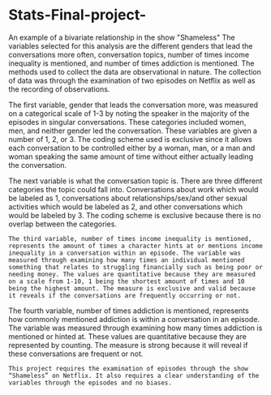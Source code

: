# Stats-Final-project-
An example of a bivariate relationship in the show "Shameless" 
The variables selected for this analysis are the different genders that lead the conversations more often, conversation topics, number of times income inequality is mentioned, and number of times addiction is mentioned. The methods used to collect the data are observational in nature. The collection of data was through the examination of two episodes on Netflix as well as the recording of observations. 

The first variable, gender that leads the conversation more, was measured on a categorical scale of 1-3 by noting the speaker in the majority of the episodes in singular conversations. These categories included women, men, and neither gender led the conversation. These variables are given a number of 1, 2, or 3. The coding scheme used is exclusive since it allows each conversation to be controlled either by a woman, man, or a man and woman speaking the same amount of time without either actually leading the conversation. 

The next variable is what the conversation topic is. There are three different categories the topic could fall into. Conversations about work which would be labeled as 1, conversations about relationships/sex/and other sexual activities which would be labeled as 2, and other conversations which would be labeled by 3. The coding scheme is exclusive because there is no overlap between the categories.

	The third variable, number of times income inequality is mentioned, represents the amount of times a character hints at or mentions income inequality in a conversation within an episode. The variable was measured through examining how many times an individual mentioned something that relates to struggling financially such as being poor or needing money. The values are quantitative because they are measured on a scale from 1-10, 1 being the shortest amount of times and 10 being the highest amount. The measure is exclusive and valid because it reveals if the conversations are frequently occurring or not. 
 
The fourth variable, number of times addiction is mentioned, represents how commonly mentioned addiction is within a conversation in an episode. The variable was measured through examining how many times addiction is mentioned or hinted at. These values are quantitative because they are represented by counting. The measure is strong because it will reveal if these conversations are frequent or not.

	This project requires the examination of episodes through the show “Shameless” on Netflix. It also requires a clear understanding of the variables through the episodes and no biases. 
